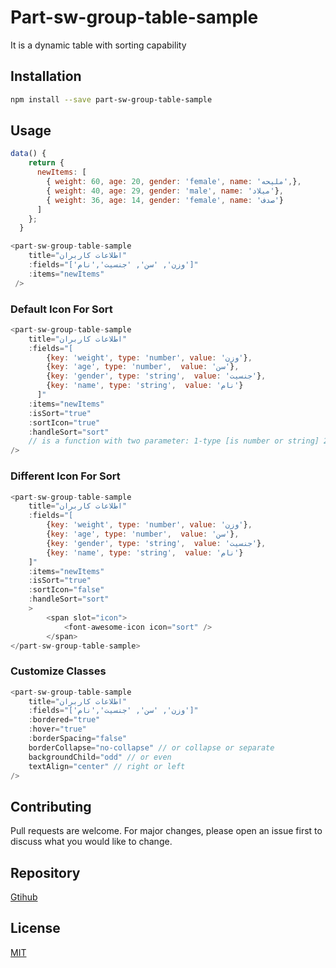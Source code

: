 # Part-sw-group-table-sample

It is a dynamic table with sorting capability

## Installation

```bash
npm install --save part-sw-group-table-sample

```

## Usage

```javascript
data() {
    return {
      newItems: [
        { weight: 60, age: 20, gender: 'female', name: 'ملیحه',},
        { weight: 40, age: 29, gender: 'male', name: 'میلاد'},
        { weight: 36, age: 14, gender: 'female', name: 'صدف'}
      ]
    };
  }

```

```javascript
<part-sw-group-table-sample
    title="اطلاعات کاربران"
    :fields="['وزن', 'سن', 'جنسیت','نام']"
    :items="newItems"
 />

```

### Default Icon For Sort

```javascript
<part-sw-group-table-sample
    title="اطلاعات کاربران"
    :fields="[
        {key: 'weight', type: 'number', value: 'وزن'},
        {key: 'age', type: 'number',  value: 'سن'},
        {key: 'gender', type: 'string',  value: 'جنسیت'},
        {key: 'name', type: 'string',  value: 'نام'}
      ]"
    :items="newItems"
    :isSort="true"
    :sortIcon="true"
    :handleSort="sort"
    // is a function with two parameter: 1-type [is number or string] 2-fieldName
/>

```

### Different Icon For Sort

```javascript
<part-sw-group-table-sample
    title="اطلاعات کاربران"
    :fields="[
        {key: 'weight', type: 'number', value: 'وزن'},
        {key: 'age', type: 'number',  value: 'سن'},
        {key: 'gender', type: 'string',  value: 'جنسیت'},
        {key: 'name', type: 'string',  value: 'نام'}
    ]"
    :items="newItems"
    :isSort="true"
    :sortIcon="false"
    :handleSort="sort"
    >
        <span slot="icon">
            <font-awesome-icon icon="sort" />
        </span>
</part-sw-group-table-sample>

```

### Customize Classes

```javascript
<part-sw-group-table-sample
    title="اطلاعات کاربران"
    :fields="['وزن', 'سن', 'جنسیت','نام']"
    :bordered="true"
    :hover="true"
    :borderSpacing="false"
    borderCollapse="no-collapse" // or collapse or separate
    backgroundChild="odd" // or even
    textAlign="center" // right or left
/>

```

## Contributing
Pull requests are welcome. For major changes, please open an issue first to discuss what you would like to change.

## Repository
[Gtihub](https://github.com/malihe1991/part-sw-group-table-sample)

## License
[MIT](https://choosealicense.com/licenses/mit/)